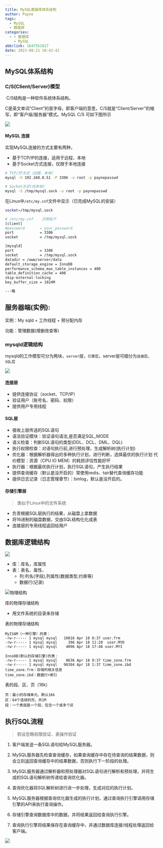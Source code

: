 ```yaml
---
title: MySQL数据库体系结构
author: Payne
tags:
  - MySQL
  - 数据库
categories:
  - - 数据库
    - MySQL
abbrlink: 1647551827
date: 2021-08-21 10:42:42
---
```


## MySQL体系结构

### C/S(Client/Server)模型

​		C/S结构是一种软件系统体系结构，

​		C是英文单词“Client”的首字母，即客户端的意思，C/S就是“Client/Server”的缩写，即“客户端/服务器”模式。MySQL C/S 可如下图所示

![](https://tva1.sinaimg.cn/large/008i3skNgy1gto7tgqgp1j60js0a8jrl02.jpg)

#### MySQL 连接

实现MySQL连接的方式主要有两种，

- 基于TCP/IP的连接，适用于远程、本地
- 基于Socket方式连接，仅限于本地连接

```sh
# TCP/IP方式（远程、本地）
mysql -h 192.168.0.51 -P 3306 -u root -p paynepasswd

# Socket方式(仅本地)
mysql -S /tmp/mysql.sock -u root -p paynepasswd
```

<!--more-->

在Linux中`/etc/my.cnf`文件中显示（已完成MySQL的安装）

```sh
socket=/tmp/mysql.sock

# /etc/my.cnf    示例如下                                                                                    
[client]
#password       = your_password
port            = 3306
socket          = /tmp/mysql.sock

[mysqld]
port            = 3306
socket          = /tmp/mysql.sock
datadir = /www/server/data
default_storage_engine = InnoDB
performance_schema_max_table_instances = 400
table_definition_cache = 400
skip-external-locking
key_buffer_size = 1024M

---略
```

## 服务器端(实例):

实例：My sqld + 工作线程 + 预分配内存 

功能：管理数据(增删改查等)

### mysqld逻辑结构

mysqld的工作模型可分为两块，`server`层，`引擎层`，server层可细分为`连接层`、`SQL层`

![](https://tva1.sinaimg.cn/large/008i3skNgy1gtoa5gogpej60fv0dhjs202.jpg)

#### 连接层

- 提供连接协议（socket、TCP/IP）
- 验证用户（账号名、密码、权限）
- 提供用户专用线程

#### SQL层

- 接收上层传送的SQL语句
- 语法验证模块：验证语句语法,是否满足SQL_MODE
- 语义检查：判断SQL语句的类型(DDL、DCL、DML、DQL)
- 执行权限检查：对语句执行前,进行预处理，生成解析树(执行计划)
- 优化器：根据解析器得出的多种执行计划，进行判断，选择最优的执行计划
          代价模型：资源（CPU IO MEM）的耗损评估性能好坏
- 执行器：根据最优执行计划，执行SQL语句，产生执行结果
- 提供查询缓存（默认是没开启的）常使用redis、tair替代查询缓存功能
- 提供日志记录（日志管理章节）：binlog，默认是没开启的。

#### 存储引擎层

> 类似于Linux中的文件系统

- 负责根据SQL层执行的结果，从磁盘上拿数据
- 将16进制的磁盘数据，交由SQL结构化化成表
- 连接层的专用线程返回给用户

## 数据库逻辑结构

![](https://upload-images.jianshu.io/upload_images/16956686-127fff46fdb7fea9.png)

- 库：库名，库属性
- 表：表名、属性、
  - 列:列名(字段),列属性(数据类型,约束等)
  - 数据行(记录)

![物理结构](https://upload-images.jianshu.io/upload_images/16956686-bfd40838aef7971b.png)

库的物理存储结构

- 用文件系统的目录来存储

表的物理存储结构

```
MyISAM（一种引擎）的表：
-rw-r----- 1 mysql mysql   10816 Apr 18 8:37 user.frm
-rw-r----- 1 mysql mysql     396 Apr 18 11:20  user.MYD
-rw-r----- 1 mysql mysql    4096 Apr 18 17:48 user.MYI

InnoDB(默认的存储引擎)的表：
-rw-r----- 1 mysql mysql    8636 Apr 18 9:37 time_zone.frm
-rw-r----- 1 mysql mysql   98304 Apr 18 1:37 time_zone.ibd
time_zone.frm：存储列相关信息
time_zone.ibd：数据行+索引
```

表的段、区、页（16k）

```undefined
页：最小的存储单元，默认16k
区：64个连续的页，共1M
段：一个表就是一个段，包含一个或多个区
```



## 执行SQL流程

> 假设忽略权限验证、表操作验证

1. 客户端发送一条SQL语句给MySQL服务器。

2. MySQL服务器先检查查询缓存，如果查询缓存中存在待查询的结果数据，则会立刻返回查询缓存中的结果数据，否则执行下一阶段的处理。

3. MySQL服务器通过解析器和预处理器对SQL语句进行解析和预处理，并将生成的SQL语句解析树传递给查询优化器。

4. 查询优化器将SQL解析树进行进一步处理，生成对应的执行计划。

5. MySQL服务器根据查询优化器生成的执行计划，通过查询执行引擎调用存储引擎的API来执行查询操作。

6. 存储引擎查询数据库中的数据，并将结果返回给查询执行引擎。

7. 查询执行引擎将结果保存在查询缓存中，并通过数据库连接/线程处理返回给客户端。

![](https://tva1.sinaimg.cn/large/008i3skNgy1gtoc99udhyj60bw0ma0tu02.jpg)

